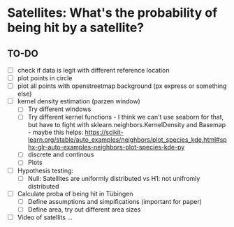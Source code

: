 # Satellites: What's the probability of being hit by a satellite?

## TO-DO
- [ ] check if data is legit with different reference location
- [ ] plot points in circle
- [ ] plot all points with openstreetmap background (px express or something else)
- [ ] kernel density estimation (parzen window)
  - [ ] Try different windows
  - [ ] Try different kernel functions 
        - I think we can't use seaborn for that, but have to fight with sklearn.neighbors.KernelDensity and Basemap
        - maybe this helps: https://scikit-learn.org/stable/auto_examples/neighbors/plot_species_kde.html#sphx-glr-auto-examples-neighbors-plot-species-kde-py
  - [ ] discrete and continous
  - [ ] Plots 
- [ ] Hypothesis testing:
  - [ ] Null: Satellites are uniformly distributed vs H1: not unifromly distributed
- [ ] Calculate proba of being hit in Tübingen
  - [ ] Define assumptions and simpifications (important for paper)
  - [ ] Define area, try out different area sizes
- [ ] Video of satellits ...     
